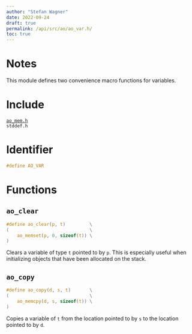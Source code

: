 ```yaml
---
author: "Stefan Wagner"
date: 2022-09-24
draft: true
permalink: /api/src/ao/ao_var.h/
toc: true
---
```


# Notes

This module defines two convenience macro functions for variables.

# Include

[`ao_mem.h`](ao_mem.h.md) <br/>
`stddef.h`

# Identifier

```c
#define AO_VAR
```

# Functions

## `ao_clear`

```c
#define ao_clear(p, t)         \
(                              \
    ao_memset(p, 0, sizeof(t)) \
)
```

Clears a variable of type `t` pointed to by `p`. This is especially useful when initializing objects that have been allocated on the stack.

## `ao_copy`

```c
#define ao_copy(d, s, t)       \
(                              \
    ao_memcpy(d, s, sizeof(t)) \
)
```

Copies a variable of `t` from the location pointed to by `s` to the location pointed to by `d`.
